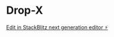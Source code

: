 # Drop-X

[Edit in StackBlitz next generation editor ⚡️](https://stackblitz.com/~/github.com/RisingLamp/Drop-X)